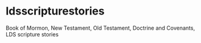 ldsscripturestories
===================

Book of Mormon, New Testament, Old Testament, Doctrine and Covenants, LDS scripture stories